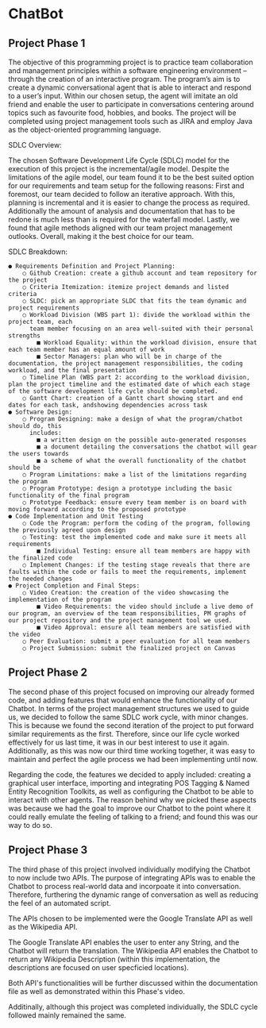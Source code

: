 # ChatBot

## Project Phase 1

The objective of this programming project is to practice team collaboration and management principles within a software engineering environment – through the creation of an interactive program. The program’s aim is to create a dynamic conversational agent that is able to interact and respond to a user’s input. Within our chosen setup, the agent will imitate an old friend and enable the user to participate in conversations centering around topics such as favourite food, hobbies, and books. The project will be completed using project management tools such as JIRA and employ Java as the object-oriented programming language.

SDLC Overview:

The chosen Software Development Life Cycle (SDLC) model for the execution of this project is the incremental/agile model. Despite the limitations of the agile model, our team found it to be the best suited option for our requirements and team setup for the following reasons:
First and foremost, our team decided to follow an iterative approach. With this, planning is incremental and it is easier to change the process as required. Additionally the amount of analysis and documentation that has to be redone is much less than is required for the waterfall model. Lastly, we found that agile methods aligned with our team project management outlooks. Overall, making it the best choice for our team.

SDLC Breakdown:

    ● Requirements Definition and Project Planning:
        ○ Github Creation: create a github account and team repository for the project
        ○ Criteria Itemization: itemize project demands and listed criteria
        ○ SLDC: pick an appropriate SLDC that fits the team dynamic and project requirements
        ○ Workload Division (WBS part 1): divide the workload within the project team, each
          team member focusing on an area well-suited with their personal strengths
            ■ Workload Equality: within the workload division, ensure that each team member has an equal amount of work
            ■ Sector Managers: plan who will be in charge of the documentation, the project management responsibilities, the coding workload, and the final presentation
        ○ Timeline Plan (WBS part 2: according to the workload division, plan the project timeline and the estimated date of which each stage of the software development life cycle should be completed.
        ○ Gantt Chart: creation of a Gantt chart showing start and end dates for each task, andshowing dependencies across task
    ● Software Design:
        ○ Program Designing: make a design of what the program/chatbot should do, this
          includes:
            ■ a written design on the possible auto-generated responses
            ■ a document detailing the conversations the chatbot will gear the users towards
            ■ a scheme of what the overall functionality of the chatbot should be
        ○ Program Limitations: make a list of the limitations regarding the program
        ○ Program Prototype: design a prototype including the basic functionality of the final program
        ○ Prototype Feedback: ensure every team member is on board with moving forward according to the proposed prototype
    ● Code Implementation and Unit Testing
        ○ Code the Program: perform the coding of the program, following the previously agreed upon design
        ○ Testing: test the implemented code and make sure it meets all requirements
            ■ Individual Testing: ensure all team members are happy with the finalized code 
        ○ Implement Changes: if the testing stage reveals that there are faults within the code or fails to meet the requirements, implement the needed changes
    ● Project Completion and Final Steps:
        ○ Video Creation: the creation of the video showcasing the implementation of the program
            ■ Video Requirements: the video should include a live demo of our program, an overview of the team responsibilities, PM graphs of our project repository and the project management tool we used.
            ■ Video Approval: ensure all team members are satisfied with the video
        ○ Peer Evaluation: submit a peer evaluation for all team members
        ○ Project Submission: submit the finalized project on Canvas

## Project Phase 2

The second phase of this project focused on improving our already formed code, and adding features that would enhance the functionality of our Chatbot. In terms of the project management structures we used to guide us, we decided to follow the same SDLC work cycle, with minor changes. This is because we found the second iteration of the project to put forward similar requirements as the first. Therefore, since our life cycle worked effectively for us last time, it was in our best interest to use it again. Additionally, as this was now our third time working together, it was easy to maintain and perfect the agile process we had been implementing until now.

Regarding the code, the features we decided to apply included: creating a graphical user interface, importing and integrating POS Tagging & Named Entity Recognition Toolkits, as well as configuring the Chatbot to be able to interact with other agents. The reason behind why we picked these aspects was because we had the goal to improve our Chatbot to the point where it could really emulate the feeling of talking to a friend; and found this was our way to do so.

## Project Phase 3

The third phase of this project involved individually modifying the Chatbot to now include two APIs. The purpose of integrating APIs was to enable the Chatbot to process real-world data and incorpoate it into conversation. Therefore, furthering the dynamic range of conversation as well as reducing the feel of an automated script. 

The APIs chosen to be implemented were the Google Translate API as well as the Wikipedia API.

The Google Translate API enables the user to enter any String, and the Chatbot will return the translation.
The Wikipedia API enables the Chatbot to return any Wikipedia Description (within this implementation, the descriptions are focused on user specficied locations).

Both API's functionalities will be further discussed within the documentation file as well as demonstrated within this Phase's video.

Additinally, although this project was completed individually, the SDLC cycle followed mainly remained the same.
